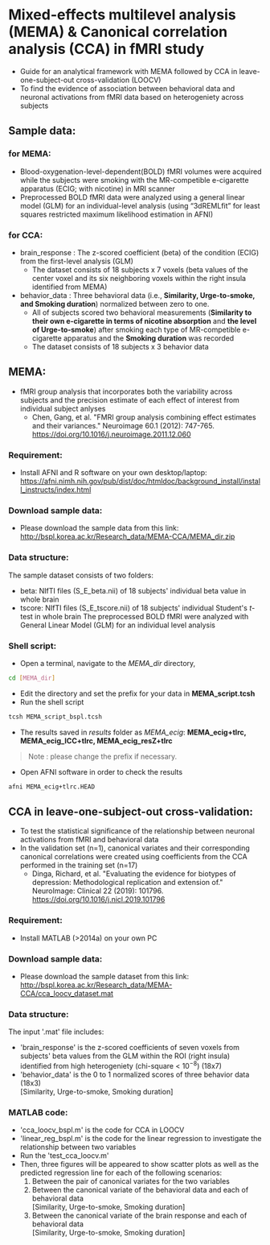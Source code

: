 # Mixed-effects multilevel analysis (MEMA) & Canonical correlation analysis (CCA) in fMRI study
* Guide for an analytical framework with MEMA followed by CCA in leave-one-subject-out cross-validation (LOOCV)
* To find the evidence of association between behavioral data and neuronal activations from fMRI data based on heterogeniety across subjects

## Sample data:
### for MEMA:
* Blood-oxygenation-level-dependent(BOLD) fMRI volumes were acquired while the subjects were smoking with the MR-competible e-cigarette apparatus (ECIG; with nicotine) in MRI scanner  
* Preprocessed BOLD fMRI data were analyzed using a general linear model (GLM) for an individual-level analysis (using “3dREMLfit” for least squares restricted maximum likelihood estimation in AFNI)

### for CCA:
* brain_response : The z-scored coefficient (beta) of the condition (ECIG) from the first-level analysis (GLM) 
  * The dataset consists of 18 subjects x 7 voxels (beta values of the center voxel and its six neighboring voxels within the right insula identified from MEMA)
* behavior_data : Three behavioral data (i.e., **Similarity, Urge-to-smoke, and Smoking duration**) normalized between zero to one. 
  * All of subjects scored two behavioral measurements (**Similarity to their own e-cigarette in terms of nicotine absorption** and **the level of Urge-to-smoke**) after smoking each type of MR-competible e-cigarette apparatus and the **Smoking duration** was recorded
  * The dataset consists of 18 subjects x 3 behavior data

## MEMA:
* fMRI group analysis that incorporates both the variability across subjects and the precision estimate of each effect of interest from individual subject anlyses
  * Chen, Gang, et al. "FMRI group analysis combining effect estimates and their variances." Neuroimage 60.1 (2012): 747-765. <https://doi.org/10.1016/j.neuroimage.2011.12.060>
### Requirement:
* Install AFNI and R software on your own desktop/laptop: https://afni.nimh.nih.gov/pub/dist/doc/htmldoc/background_install/install_instructs/index.html
### Download sample data:
* Please download the sample data from this link: http://bspl.korea.ac.kr/Research_data/MEMA-CCA/MEMA_dir.zip
### Data structure:
The sample dataset consists of two folders:
* beta: NIfTI files (S_E_beta.nii) of 18 subjects' individual beta value in whole brain 
* tscore: NIfTI files (S_E_tscore.nii) of 18 subjects' individual Student's *t*-test in whole brain 
The preprocessed BOLD fMRI were analyzed with General Linear Model (GLM) for an individual level analysis 
### Shell script:
* Open a terminal, navigate to the *MEMA_dir* directory, 
```bash
cd [MEMA_dir] 
``` 
* Edit the directory and set the prefix for your data in **MEMA_script.tcsh**
* Run the shell script
```bash
tcsh MEMA_script_bspl.tcsh 
``` 
* The results saved in *results* folder as *MEMA_ecig*: **MEMA_ecig+tlrc, MEMA_ecig_ICC+tlrc, MEMA_ecig_resZ+tlrc**
> Note : please change the prefix if necessary.
* Open AFNI software in order to check the results
```bash
afni MEMA_ecig+tlrc.HEAD
``` 


## CCA in leave-one-subject-out cross-validation:
* To test the statistical significance of the relationship between neuronal activations from fMRI and behavioral data
* In the validation set (n=1), canonical variates and their corresponding canonical correlations were created using coefficients from the CCA performed in the training set (n=17)
  * Dinga, Richard, et al. "Evaluating the evidence for biotypes of depression: Methodological replication and extension of." NeuroImage: Clinical 22 (2019): 101796. <https://doi.org/10.1016/j.nicl.2019.101796>
  
### Requirement:
* Install MATLAB (>2014a) on your own PC
### Download sample data:
* Please download the sample dataset from this link: http://bspl.korea.ac.kr/Research_data/MEMA-CCA/cca_loocv_dataset.mat
### Data structure:
The input '.mat' file includes:
* 'brain_response' is the z-scored coefficients of seven voxels from subjects' beta values from the GLM within the ROI (right insula) identified from high heterogeniety (chi-square < 10$^{-8}$) (18x7)
* 'behavior_data' is the 0 to 1 normalized scores of three behavior data (18x3)   
[Similarity, Urge-to-smoke, Smoking duration]
### MATLAB code:
* 'cca_loocv_bspl.m' is the code for CCA in LOOCV
* 'linear_reg_bspl.m' is the code for the linear regression to investigate the relationship between two variables 
* Run the 'test_cca_loocv.m' 
* Then, three figures will be appeared to show scatter plots as well as the predicted regression line for each of the following scenarios:
  1. Between the pair of canonical variates for the two variables
  2. Between the canonical variate of the behavioral data and each of behavioral data   
  [Similarity, Urge-to-smoke, Smoking duration]
  3. Between the canonical variate of the brain response and each of behavioral data   
  [Similarity, Urge-to-smoke, Smoking duration]

